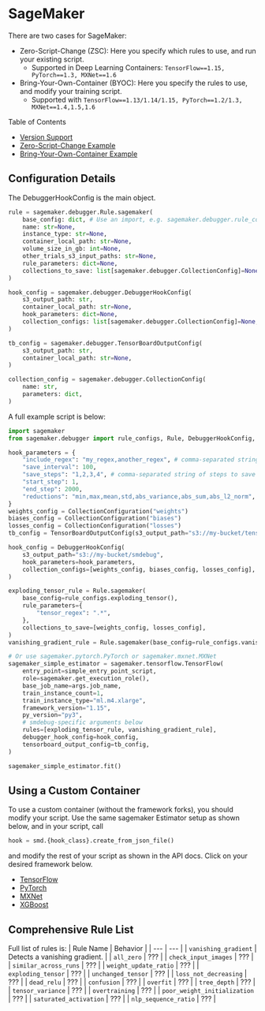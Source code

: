 # SageMaker

There are two cases for SageMaker:
- Zero-Script-Change (ZSC): Here you specify which rules to use, and run your existing script.
    - Supported in Deep Learning Containers: `TensorFlow==1.15, PyTorch==1.3, MXNet==1.6`
- Bring-Your-Own-Container (BYOC): Here you specify the rules to use, and modify your training script.
    - Supported with `TensorFlow==1.13/1.14/1.15, PyTorch==1.2/1.3, MXNet==1.4,1.5,1.6`

Table of Contents
- [Version Support](#version-support)
- [Zero-Script-Change Example](#byoc-example)
- [Bring-Your-Own-Container Example](#byoc-example)

## Configuration Details
The DebuggerHookConfig is the main object.

```python
rule = sagemaker.debugger.Rule.sagemaker(
    base_config: dict, # Use an import, e.g. sagemaker.debugger.rule_configs.exploding_tensor()
    name: str=None,
    instance_type: str=None,
    container_local_path: str=None,
    volume_size_in_gb: int=None,
    other_trials_s3_input_paths: str=None,
    rule_parameters: dict=None,
    collections_to_save: list[sagemaker.debugger.CollectionConfig]=None,
)
```

```python
hook_config = sagemaker.debugger.DebuggerHookConfig(
    s3_output_path: str,
    container_local_path: str=None,
    hook_parameters: dict=None,
    collection_configs: list[sagemaker.debugger.CollectionConfig]=None,
)
```

```python
tb_config = sagemaker.debugger.TensorBoardOutputConfig(
    s3_output_path: str,
    container_local_path: str=None,
)
```

```python
collection_config = sagemaker.debugger.CollectionConfig(
    name: str,
    parameters: dict,
)
```

A full example script is below:
```python
import sagemaker
from sagemaker.debugger import rule_configs, Rule, DebuggerHookConfig, TensorBoardOutputConfig, CollectionConfig

hook_parameters = {
    "include_regex": "my_regex,another_regex", # comma-separated string of regexes
    "save_interval": 100,
    "save_steps": "1,2,3,4", # comma-separated string of steps to save
    "start_step": 1,
    "end_step": 2000,
    "reductions": "min,max,mean,std,abs_variance,abs_sum,abs_l2_norm",
}
weights_config = CollectionConfiguration("weights")
biases_config = CollectionConfiguration("biases")
losses_config = CollectionConfiguration("losses")
tb_config = TensorBoardOutputConfig(s3_output_path="s3://my-bucket/tensorboard")

hook_config = DebuggerHookConfig(
    s3_output_path="s3://my-bucket/smdebug",
    hook_parameters=hook_parameters,
    collection_configs=[weights_config, biases_config, losses_config],
)

exploding_tensor_rule = Rule.sagemaker(
    base_config=rule_configs.exploding_tensor(),
    rule_parameters={
        "tensor_regex": ".*",
    },
    collections_to_save=[weights_config, losses_config],
)
vanishing_gradient_rule = Rule.sagemaker(base_config=rule_configs.vanishing_gradient())

# Or use sagemaker.pytorch.PyTorch or sagemaker.mxnet.MXNet
sagemaker_simple_estimator = sagemaker.tensorflow.TensorFlow(
    entry_point=simple_entry_point_script,
    role=sagemaker.get_execution_role(),
    base_job_name=args.job_name,
    train_instance_count=1,
    train_instance_type="ml.m4.xlarge",
    framework_version="1.15",
    py_version="py3",
    # smdebug-specific arguments below
    rules=[exploding_tensor_rule, vanishing_gradient_rule],
    debugger_hook_config=hook_config,
    tensorboard_output_config=tb_config,
)

sagemaker_simple_estimator.fit()
```

## Using a Custom Container
To use a custom container (without the framework forks), you should modify your script.
Use the same sagemaker Estimator setup as shown below, and in your script, call

```python
hook = smd.{hook_class}.create_from_json_file()
```

and modify the rest of your script as shown in the API docs. Click on your desired framework below.
- [TensorFlow](https://link.com)
- [PyTorch](https://link.com)
- [MXNet](https://link.com)
- [XGBoost](https://link.com)


## Comprehensive Rule List
Full list of rules is:
| Rule Name | Behavior |
| --- | --- |
| `vanishing_gradient` | Detects a vanishing gradient. |
| `all_zero` | ??? |
| `check_input_images` | ??? |
| `similar_across_runs` | ??? |
| `weight_update_ratio` | ??? |
| `exploding_tensor` | ??? |
| `unchanged_tensor` | ??? |
| `loss_not_decreasing` | ??? |
| `dead_relu` | ??? |
| `confusion` | ??? |
| `overfit` | ??? |
| `tree_depth` | ??? |
| `tensor_variance` | ??? |
| `overtraining` | ??? |
| `poor_weight_initialization` | ??? |
| `saturated_activation` | ??? |
| `nlp_sequence_ratio` | ??? |
